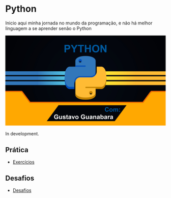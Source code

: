 # Python

Inicio aqui minha jornada no mundo da programação, e não há melhor linguagem a se aprender senão o Python


<!-- Design is incomplete -->
![Python Programming Language Design](imagens/Python%20design.jpg)

In development.

## Prática

- [Exercícios](https://github.com/LucsasL/python-ptbr/tree/main/desafios)

## Desafios

- [Desafios](https://github.com/LucsasL/python-ptbr/tree/main/scripts-python)
